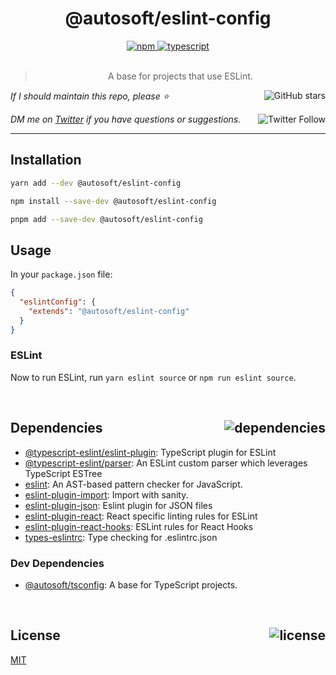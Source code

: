 <div align="center">
  <h1>@autosoft/eslint-config</h1>
  <a href="https://npmjs.com/package/autosoft/eslint-config">
    <img alt="npm" src="https://img.shields.io/npm/v/@autosoft/eslint-config.svg">
  </a>
  <a href="https://github.com/autosoftoss/eslint-config">
    <img alt="typescript" src="https://img.shields.io/github/languages/top/autosoftoss/eslint-config.svg">
  </a>
</div>

<br />

<blockquote align="center">A base for projects that use ESLint.</blockquote>

_If I should maintain this repo, please ⭐️_
<a href="https://github.com/autosoftoss/eslint-config">
  <img align="right" alt="GitHub stars" src="https://img.shields.io/github/stars/autosoftoss/eslint-config?label=%E2%AD%90%EF%B8%8F&style=social">
</a>

_DM me on [Twitter](https://twitter.com/bconnorwhite) if you have questions or suggestions._
<a href="https://twitter.com/bconnorwhite">
  <img align="right" alt="Twitter Follow" src="https://img.shields.io/twitter/url?label=%40bconnorwhite&style=social&url=https%3A%2F%2Ftwitter.com%2Fbconnorwhite">
</a>

---

## Installation

```sh
yarn add --dev @autosoft/eslint-config
```

```sh
npm install --save-dev @autosoft/eslint-config
```

```sh
pnpm add --save-dev @autosoft/eslint-config
```

## Usage

In your `package.json` file:

```json
{
  "eslintConfig": {
    "extends": "@autosoft/eslint-config"
  }
}
```

### ESLint

Now to run ESLint, run `yarn eslint source` or `npm run eslint source`.

<br />

<h2 id="dependencies">Dependencies<a href="https://www.npmjs.com/package/autosoft/eslint-config?activeTab=dependencies"><img align="right" alt="dependencies" src="https://img.shields.io/librariesio/release/npm/@autosoft/eslint-config.svg"></a></h2>

- [@typescript-eslint/eslint-plugin](https://www.npmjs.com/package/@typescript-eslint/eslint-plugin): TypeScript plugin for ESLint
- [@typescript-eslint/parser](https://www.npmjs.com/package/@typescript-eslint/parser): An ESLint custom parser which leverages TypeScript ESTree
- [eslint](https://www.npmjs.com/package/eslint): An AST-based pattern checker for JavaScript.
- [eslint-plugin-import](https://www.npmjs.com/package/eslint-plugin-import): Import with sanity.
- [eslint-plugin-json](https://www.npmjs.com/package/eslint-plugin-json): Eslint plugin for JSON files
- [eslint-plugin-react](https://www.npmjs.com/package/eslint-plugin-react): React specific linting rules for ESLint
- [eslint-plugin-react-hooks](https://www.npmjs.com/package/eslint-plugin-react-hooks): ESLint rules for React Hooks
- [types-eslintrc](https://www.npmjs.com/package/types-eslintrc): Type checking for .eslintrc.json

<h3 id="dev-dependencies">Dev Dependencies</h3>

- [@autosoft/tsconfig](https://www.npmjs.com/package/@autosoft/tsconfig): A base for TypeScript projects.


<br />


<h2 id="license">License <a href="https://opensource.org/licenses/MIT"><img align="right" alt="license" src="https://img.shields.io/npm/l/@autosoft/eslint-config.svg"></a></h2>

[MIT](https://opensource.org/licenses/MIT)
